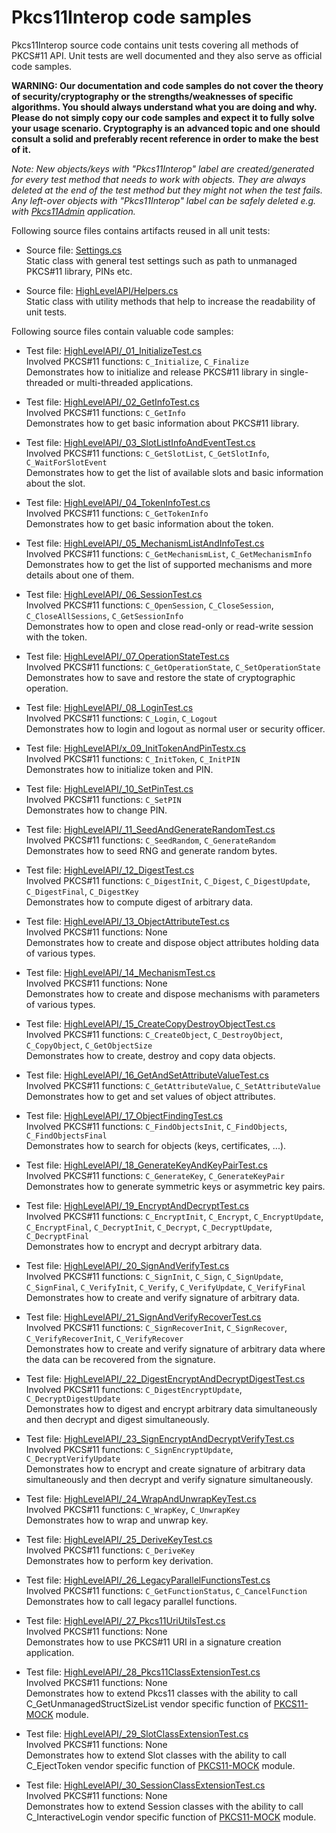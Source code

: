 # Pkcs11Interop code samples

Pkcs11Interop source code contains unit tests covering all methods of PKCS#11 API. Unit tests are well documented and they also serve as official code samples.

**WARNING: Our documentation and code samples do not cover the theory of security/cryptography or the strengths/weaknesses of specific algorithms. You should always understand what you are doing and why. Please do not simply copy our code samples and expect it to fully solve your usage scenario. Cryptography is an advanced topic and one should consult a solid and preferably recent reference in order to make the best of it.**

*Note: New objects/keys with "Pkcs11Interop" label are created/generated for every test method that needs to work with objects. They are always deleted at the end of the test method but they might not when the test fails. Any left-over objects with "Pkcs11Interop" label can be safely deleted e.g. with [Pkcs11Admin](https://www.pkcs11admin.net/) application.*

Following source files contains artifacts reused in all unit tests:

* Source file: [Settings.cs](../src/Pkcs11Interop/Pkcs11InteropTests/Settings.cs)  
  Static class with general test settings such as path to unmanaged PKCS#11 library, PINs etc.

* Source file: [HighLevelAPI/Helpers.cs](../src/Pkcs11Interop/Pkcs11InteropTests/HighLevelAPI/Helpers.cs)  
  Static class with utility methods that help to increase the readability of unit tests.

Following source files contain valuable code samples:

* Test file: [HighLevelAPI/_01_InitializeTest.cs](../src/Pkcs11Interop/Pkcs11InteropTests/HighLevelAPI/_01_InitializeTest.cs)  
  Involved PKCS#11 functions: `C_Initialize`, `C_Finalize`  
  Demonstrates how to initialize and release PKCS#11 library in single-threaded or multi-threaded applications.

* Test file: [HighLevelAPI/_02_GetInfoTest.cs](../src/Pkcs11Interop/Pkcs11InteropTests/HighLevelAPI/_02_GetInfoTest.cs)  
  Involved PKCS#11 functions: `C_GetInfo`  
  Demonstrates how to get basic information about PKCS#11 library.

* Test file: [HighLevelAPI/_03_SlotListInfoAndEventTest.cs](../src/Pkcs11Interop/Pkcs11InteropTests/HighLevelAPI/_03_SlotListInfoAndEventTest.cs)  
  Involved PKCS#11 functions: `C_GetSlotList`, `C_GetSlotInfo`, `C_WaitForSlotEvent`  
  Demonstrates how to get the list of available slots and basic information about the slot.

* Test file: [HighLevelAPI/_04_TokenInfoTest.cs](../src/Pkcs11Interop/Pkcs11InteropTests/HighLevelAPI/_04_TokenInfoTest.cs)  
  Involved PKCS#11 functions: `C_GetTokenInfo`  
  Demonstrates how to get basic information about the token.

* Test file: [HighLevelAPI/_05_MechanismListAndInfoTest.cs](../src/Pkcs11Interop/Pkcs11InteropTests/HighLevelAPI/_05_MechanismListAndInfoTest.cs)  
  Involved PKCS#11 functions: `C_GetMechanismList`, `C_GetMechanismInfo`  
  Demonstrates how to get the list of supported mechanisms and more details about one of them.

* Test file: [HighLevelAPI/_06_SessionTest.cs](../src/Pkcs11Interop/Pkcs11InteropTests/HighLevelAPI/_06_SessionTest.cs)  
  Involved PKCS#11 functions: `C_OpenSession`, `C_CloseSession`, `C_CloseAllSessions`, `C_GetSessionInfo`  
  Demonstrates how to open and close read-only or read-write session with the token.

* Test file: [HighLevelAPI/_07_OperationStateTest.cs](../src/Pkcs11Interop/Pkcs11InteropTests/HighLevelAPI/_07_OperationStateTest.cs)  
  Involved PKCS#11 functions: `C_GetOperationState`, `C_SetOperationState`  
  Demonstrates how to save and restore the state of cryptographic operation.

* Test file: [HighLevelAPI/_08_LoginTest.cs](../src/Pkcs11Interop/Pkcs11InteropTests/HighLevelAPI/_08_LoginTest.cs)  
  Involved PKCS#11 functions: `C_Login`, `C_Logout`  
  Demonstrates how to login and logout as normal user or security officer.

* Test file: [HighLevelAPI/x_09_InitTokenAndPinTestx.cs](../src/Pkcs11Interop/Pkcs11InteropTests/HighLevelAPI/_09_InitTokenAndPinTest.cs)  
  Involved PKCS#11 functions: `C_InitToken`, `C_InitPIN`  
  Demonstrates how to initialize token and PIN.

* Test file: [HighLevelAPI/_10_SetPinTest.cs](../src/Pkcs11Interop/Pkcs11InteropTests/HighLevelAPI/_10_SetPinTest.cs)  
  Involved PKCS#11 functions: `C_SetPIN`  
  Demonstrates how to change PIN.

* Test file: [HighLevelAPI/_11_SeedAndGenerateRandomTest.cs](../src/Pkcs11Interop/Pkcs11InteropTests/HighLevelAPI/_11_SeedAndGenerateRandomTest.cs)  
  Involved PKCS#11 functions: `C_SeedRandom`, `C_GenerateRandom`  
  Demonstrates how to seed RNG and generate random bytes.

* Test file: [HighLevelAPI/_12_DigestTest.cs](../src/Pkcs11Interop/Pkcs11InteropTests/HighLevelAPI/_12_DigestTest.cs)  
  Involved PKCS#11 functions: `C_DigestInit`, `C_Digest`, `C_DigestUpdate`, `C_DigestFinal`, `C_DigestKey`  
  Demonstrates how to compute digest of arbitrary data.

* Test file: [HighLevelAPI/_13_ObjectAttributeTest.cs](../src/Pkcs11Interop/Pkcs11InteropTests/HighLevelAPI/_13_ObjectAttributeTest.cs)  
  Involved PKCS#11 functions: None  
  Demonstrates how to create and dispose object attributes holding data of various types.

* Test file: [HighLevelAPI/_14_MechanismTest.cs](../src/Pkcs11Interop/Pkcs11InteropTests/HighLevelAPI/_14_MechanismTest.cs)  
  Involved PKCS#11 functions: None  
  Demonstrates how to create and dispose mechanisms with parameters of various types.

* Test file: [HighLevelAPI/_15_CreateCopyDestroyObjectTest.cs](../src/Pkcs11Interop/Pkcs11InteropTests/HighLevelAPI/_15_CreateCopyDestroyObjectTest.cs)  
  Involved PKCS#11 functions: `C_CreateObject`, `C_DestroyObject`, `C_CopyObject`, `C_GetObjectSize`  
  Demonstrates how to create, destroy and copy data objects.

* Test file: [HighLevelAPI/_16_GetAndSetAttributeValueTest.cs](../src/Pkcs11Interop/Pkcs11InteropTests/HighLevelAPI/_16_GetAndSetAttributeValueTest.cs)  
  Involved PKCS#11 functions: `C_GetAttributeValue`, `C_SetAttributeValue`  
  Demonstrates how to get and set values of object attributes.

* Test file: [HighLevelAPI/_17_ObjectFindingTest.cs](../src/Pkcs11Interop/Pkcs11InteropTests/HighLevelAPI/_17_ObjectFindingTest.cs)  
  Involved PKCS#11 functions: `C_FindObjectsInit`, `C_FindObjects`, `C_FindObjectsFinal`  
  Demonstrates how to search for objects (keys, certificates, ...).

* Test file: [HighLevelAPI/_18_GenerateKeyAndKeyPairTest.cs](../src/Pkcs11Interop/Pkcs11InteropTests/HighLevelAPI/_18_GenerateKeyAndKeyPairTest.cs)  
  Involved PKCS#11 functions: `C_GenerateKey`, `C_GenerateKeyPair`  
  Demonstrates how to generate symmetric keys or asymmetric key pairs.

* Test file: [HighLevelAPI/_19_EncryptAndDecryptTest.cs](../src/Pkcs11Interop/Pkcs11InteropTests/HighLevelAPI/_19_EncryptAndDecryptTest.cs)  
  Involved PKCS#11 functions: `C_EncryptInit`, `C_Encrypt`, `C_EncryptUpdate`, `C_EncryptFinal`, `C_DecryptInit`, `C_Decrypt`, `C_DecryptUpdate`, `C_DecryptFinal`  
  Demonstrates how to encrypt and decrypt arbitrary data.

* Test file: [HighLevelAPI/_20_SignAndVerifyTest.cs](../src/Pkcs11Interop/Pkcs11InteropTests/HighLevelAPI/_20_SignAndVerifyTest.cs)  
  Involved PKCS#11 functions: `C_SignInit`, `C_Sign`, `C_SignUpdate`, `C_SignFinal`, `C_VerifyInit`, `C_Verify`, `C_VerifyUpdate`, `C_VerifyFinal`  
  Demonstrates how to create and verify signature of arbitrary data.

* Test file: [HighLevelAPI/_21_SignAndVerifyRecoverTest.cs](../src/Pkcs11Interop/Pkcs11InteropTests/HighLevelAPI/_21_SignAndVerifyRecoverTest.cs)  
  Involved PKCS#11 functions: `C_SignRecoverInit`, `C_SignRecover`, `C_VerifyRecoverInit`, `C_VerifyRecover`  
  Demonstrates how to create and verify signature of arbitrary data where the data can be recovered from the signature.

* Test file: [HighLevelAPI/_22_DigestEncryptAndDecryptDigestTest.cs](../src/Pkcs11Interop/Pkcs11InteropTests/HighLevelAPI/_22_DigestEncryptAndDecryptDigestTest.cs)  
  Involved PKCS#11 functions: `C_DigestEncryptUpdate`, `C_DecryptDigestUpdate`  
  Demonstrates how to digest and encrypt arbitrary data simultaneously and then decrypt and digest simultaneously.

* Test file: [HighLevelAPI/_23_SignEncryptAndDecryptVerifyTest.cs](../src/Pkcs11Interop/Pkcs11InteropTests/HighLevelAPI/_23_SignEncryptAndDecryptVerifyTest.cs)  
  Involved PKCS#11 functions: `C_SignEncryptUpdate`, `C_DecryptVerifyUpdate`  
  Demonstrates how to encrypt and create signature of arbitrary data simultaneously and then decrypt and verify signature simultaneously.

* Test file: [HighLevelAPI/_24_WrapAndUnwrapKeyTest.cs](../src/Pkcs11Interop/Pkcs11InteropTests/HighLevelAPI/_24_WrapAndUnwrapKeyTest.cs)  
  Involved PKCS#11 functions: `C_WrapKey`, `C_UnwrapKey`  
  Demonstrates how to wrap and unwrap key.

* Test file: [HighLevelAPI/_25_DeriveKeyTest.cs](../src/Pkcs11Interop/Pkcs11InteropTests/HighLevelAPI/_25_DeriveKeyTest.cs)  
  Involved PKCS#11 functions: `C_DeriveKey`  
  Demonstrates how to perform key derivation.

* Test file: [HighLevelAPI/_26_LegacyParallelFunctionsTest.cs](../src/Pkcs11Interop/Pkcs11InteropTests/HighLevelAPI/_26_LegacyParallelFunctionsTest.cs)  
  Involved PKCS#11 functions: `C_GetFunctionStatus`, `C_CancelFunction`  
  Demonstrates how to call legacy parallel functions.

* Test file: [HighLevelAPI/_27_Pkcs11UriUtilsTest.cs](../src/Pkcs11Interop/Pkcs11InteropTests/HighLevelAPI/_27_Pkcs11UriUtilsTest.cs)  
  Involved PKCS#11 functions: None  
  Demonstrates how to use PKCS#11 URI in a signature creation application.

* Test file: [HighLevelAPI/_28_Pkcs11ClassExtensionTest.cs](../src/Pkcs11Interop/Pkcs11InteropTests/HighLevelAPI/_28_Pkcs11ClassExtensionTest.cs)  
  Involved PKCS#11 functions: None  
  Demonstrates how to extend Pkcs11 classes with the ability to call C_GetUnmanagedStructSizeList vendor specific function of [PKCS11-MOCK](https://github.com/Pkcs11Interop/pkcs11-mock) module.

* Test file: [HighLevelAPI/_29_SlotClassExtensionTest.cs](../src/Pkcs11Interop/Pkcs11InteropTests/HighLevelAPI/_29_SlotClassExtensionTest.cs)  
  Involved PKCS#11 functions: None  
  Demonstrates how to extend Slot classes with the ability to call C_EjectToken vendor specific function of [PKCS11-MOCK](https://github.com/Pkcs11Interop/pkcs11-mock) module.

* Test file: [HighLevelAPI/_30_SessionClassExtensionTest.cs](../src/Pkcs11Interop/Pkcs11InteropTests/HighLevelAPI/_30_SessionClassExtensionTest.cs)  
  Involved PKCS#11 functions: None  
  Demonstrates how to extend Session classes with the ability to call C_InteractiveLogin vendor specific function of [PKCS11-MOCK](https://github.com/Pkcs11Interop/pkcs11-mock) module.
